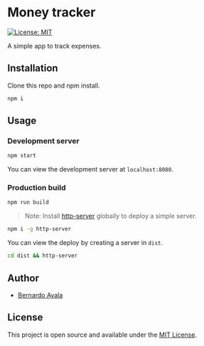 # Money tracker

[![License: MIT](https://img.shields.io/badge/License-MIT-blue.svg)](https://opensource.org/licenses/MIT)

A simple app to track expenses.

## Installation

Clone this repo and npm install.

```bash
npm i
```

## Usage

### Development server

```bash
npm start
```

You can view the development server at `localhost:8080`.

### Production build

```bash
npm run build
```

> Note: Install [http-server](https://www.npmjs.com/package/http-server) globally to deploy a simple server.

```bash
npm i -g http-server
```

You can view the deploy by creating a server in `dist`.

```bash
cd dist && http-server
```

## Author

- [Bernardo Ayala](https://www.bernardoayala.com)

## License

This project is open source and available under the [MIT License](LICENSE).